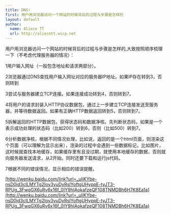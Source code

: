 ```yaml
---
title: DNS!
first: 用户用浏览器访问一个网站的时候背后的过程与步骤是怎样的
layout: default
author:
  name: Aliece TT
  url: http://aliecett.wicp.net
---
```


用户用浏览器访问一个网站的时候背后的过程与步骤是怎样的,大致按照顺序梳理一下（不考虑代理服务器的情况）：

1用户输入网址（一般包含地址和请求两部分）。

2浏览器通过DNS查找用户输入网址对应的服务器IP地址。如果IP存在转到3，否则转到

3尝试与服务器建立TCP连接。如果连接成功转到4，否则转到7。

4将用户的请求封装入HTTP协议数据包，通过上一步建立TCP连接发送至服务器，并等待数据返回。如果有正确HTTP数据返回转到5，否则转到7。

5拆解返回的HTTP数据包，获得状态码和数据净核。先判断状态码，如果是一个表示成功处理的状态码（比如200）转到6，否则（比如500）转到7。

6分析数据净核，根据不同情况处理，比如说，返回的是一个html页面，则渲染这个页面（可以理解为显示出来），渲染的过程中会遇到一些数据标记，比如图片，这时候就查找本地缓存，如果缓存里有且没过期，就使用本地缓存的数据，否则就向服务器发送请求，从2开始。同时还要下载和运行js代码。

7根据不同的错误情况，显示相应的错误提醒。

[http://wenku.baidu.com/link?url=_uIiKYbe-nsD0jd3cILMYTg2Iov3yuDyRsIYoftgUHyppE-tyJT3-RPUg_3FwqGX6uRv6x16f_0IY9hIAokafzeQF108TNMDBh6H7K8Ea1a](http://wenku.baidu.com/link?url=_uIiKYbe-nsD0jd3cILMYTg2Iov3yuDyRsIYoftgUHyppE-tyJT3-RPUg_3FwqGX6uRv6x16f_0IY9hIAokafzeQF108TNMDBh6H7K8Ea1a)
